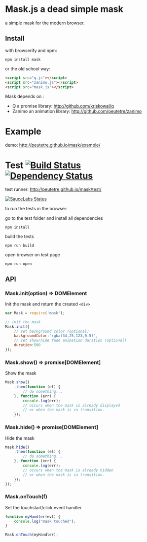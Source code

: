 # Mask.js a dead simple mask

a simple mask for the modern browser.

## Install

with browserify and npm:

```
npm install mask
```

or the old school way:

``` html
<script src="q.js"></script>
<script src="zanimo.js"></script>
<script src="mask.js"></script>
```

Mask depends on :

* Q a promise library: http://github.com/kriskowal/q
* Zanimo an animation library: http://github.com/peutetre/zanimo

# Example

demo: http://peutetre.github.io/mask/example/

# Test [![Build Status](https://secure.travis-ci.org/peutetre/mask.png)](http://travis-ci.org/peutetre/mask) [![Dependency Status](https://gemnasium.com/peutetre/mask.png)](https://gemnasium.com/peutetre/mask)

test runner: http://peutetre.github.io/mask/test/

[![SauceLabs Status](https://saucelabs.com/browser-matrix/mask.svg)](https://saucelabs.com/u/mask)

to run the tests in the browser:

go to the test folder and install all dependencies

```
npm install
```

build the tests

```
npm run build
```

open browser on test page

```
npm run open
```

## API

### Mask.init(option) => DOMElement

Init the mask and return the created `<div>`

``` javaScript
var Mask = require('mask');

// init the mask
Mask.init({
    // set background color (optional)
    backgroundColor:'rgba(34,25,123,0.5)',
    // set show/hide fade animation duration (optional)
    duration:500
});
```

### Mask.show() => promise[DOMElement]

Show the mask

``` javaScript
Mask.show()
    .then(function (el) {
        // do something...
    }, function (err) {
        console.log(err);
        // occurs when the mask is already displayed
        // or when the mask is in transition.
    });
```

### Mask.hide() => promise[DOMElement]

Hide the mask

``` javaScript
Mask.hide()
    .then(function (el) {
        // do something...
    }, function (err) {
        console.log(err);
        // occurs when the mask is already hidden
        // or when the mask is in transition.
    });
});
```

### Mask.onTouch(f)

Set the touchstart/click event handler

``` javaScript
function myHandler(evt) {
    console.log("mask touched");
}

Mask.onTouch(myHandler);
```
